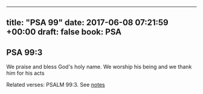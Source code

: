 
---
title: "PSA 99"
date: 2017-06-08 07:21:59 +00:00
draft: false
book: PSA
---

## PSA 99:3

We praise and bless God's holy name. We worship his being and we thank him for his acts

Related verses: PSALM 99:3. See [notes](https://my.bible.com/notes/2652901647068160299)

